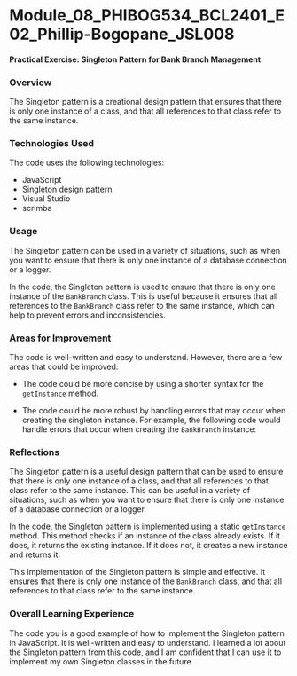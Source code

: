 # Module_08_PHIBOG534_BCL2401_E02_Phillip-Bogopane_JSL008

#### Practical Exercise: Singleton Pattern for Bank Branch Management


### Overview

The Singleton pattern is a creational design pattern that ensures that there is only one instance of a class, and that all references to that class refer to the same instance.

### Technologies Used

The code uses the following technologies:

* JavaScript
* Singleton design pattern
* Visual Studio
* scrimba

### Usage

The Singleton pattern can be used in a variety of situations, such as when you want to ensure that there is only one instance of a database connection or a logger.

In the code, the Singleton pattern is used to ensure that there is only one instance of the `BankBranch` class. This is useful because it ensures that all references to the `BankBranch` class refer to the same instance, which can help to prevent errors and inconsistencies.


### Areas for Improvement

The code is well-written and easy to understand. However, there are a few areas that could be improved:

* The code could be more concise by using a shorter syntax for the `getInstance` method.

* The code could be more robust by handling errors that may occur when creating the singleton instance. For example, the following code would handle errors that occur when creating the `BankBranch` instance:

### Reflections

The Singleton pattern is a useful design pattern that can be used to ensure that there is only one instance of a class, and that all references to that class refer to the same instance. This can be useful in a variety of situations, such as when you want to ensure that there is only one instance of a database connection or a logger.

In the code, the Singleton pattern is implemented using a static `getInstance` method. This method checks if an instance of the class already exists. If it does, it returns the existing instance. If it does not, it creates a new instance and returns it.

This implementation of the Singleton pattern is simple and effective. It ensures that there is only one instance of the `BankBranch` class, and that all references to that class refer to the same instance.

### Overall Learning Experience

The code you is a good example of how to implement the Singleton pattern in JavaScript. It is well-written and easy to understand. I learned a lot about the Singleton pattern from this code, and I am confident that I can use it to implement my own Singleton classes in the future.

